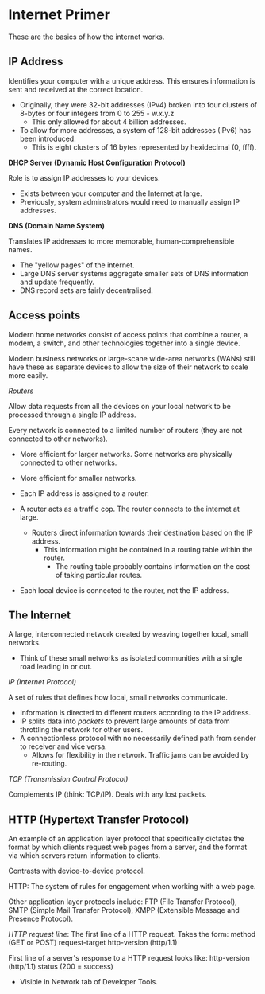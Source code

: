 # Internet Primer

These are the basics of how the internet works.

## IP Address

Identifies your computer with a unique address. This ensures information is sent and received at the correct location.

* Originally, they were 32-bit addresses (IPv4) broken into four clusters of 8-bytes or four integers from 0 to 255 - w.x.y.z
    * This only allowed for about 4 billion addresses.
* To allow for more addresses, a system of 128-bit addresses (IPv6) has been introduced.
    * This is eight clusters of 16 bytes represented by hexidecimal (0, ffff).
    
__DHCP Server (Dynamic Host Configuration Protocol)__

Role is to assign IP addresses to your devices.

* Exists between your computer and the Internet at large.
* Previously, system adminstrators would need to manually assign IP addresses.

__DNS (Domain Name System)__

Translates IP addresses to more memorable, human-comprehensible names.

* The "yellow pages" of the internet.
* Large DNS server systems aggregate smaller sets of DNS information and update frequently.
* DNS record sets are fairly decentralised.

## Access points

Modern home networks consist of access points that combine a router, a modem, a switch, and other technologies together into a single device.

Modern business networks or large-scane wide-area networks (WANs) still have these as separate devices to allow the size of their network to scale more easily.

_Routers_ 

Allow data requests from all the devices on your local network to be processed through a single IP address.

Every network is connected to a limited number of routers (they are not connected to other networks).
* More efficient for larger networks.
Some networks are physically connected to other networks.
* More efficient for smaller networks.

* Each IP address is assigned to a router.
* A router acts as a traffic cop. The router connects to the internet at large.
    * Routers direct information towards their destination based on the IP address.
        * This information might be contained in a routing table within the router.
            * The routing table probably contains information on the cost of taking particular routes.
* Each local device is connected to the router, not the IP address.

## The Internet

A large, interconnected network created by weaving together local, small networks.

* Think of these small networks as isolated communities with a single road leading in or out.

_IP (Internet Protocol)_

A set of rules that defines how local, small networks communicate.

* Information is directed to different routers according to the IP address.
* IP splits data into _packets_ to prevent large amounts of data from throttling the network for other users.
* A connectionless protocol with no necessarily defined path from sender to receiver and vice versa.
    * Allows for flexibility in the network. Traffic jams can be avoided by re-routing.
    
_TCP (Transmission Control Protocol)_

Complements IP (think: TCP/IP).
Deals with any lost packets.

## HTTP (Hypertext Transfer Protocol)

An example of an application layer protocol that specifically dictates the format by which clients request web pages from a server, and the format via which servers return information to clients.

Contrasts with device-to-device protocol.

HTTP: The system of rules for engagement when working with a web page.

Other application layer protocols include: FTP (File Transfer Protocol), SMTP (Simple Mail Transfer Protocol), XMPP (Extensible Message and Presence Protocol).

_HTTP request line_: The first line of a HTTP request.
Takes the form: method (GET or POST) request-target http-version (http/1.1)

First line of a server's response to a HTTP request looks like: http-version (http/1.1) status (200 = success)
* Visible in Network tab of Developer Tools.
